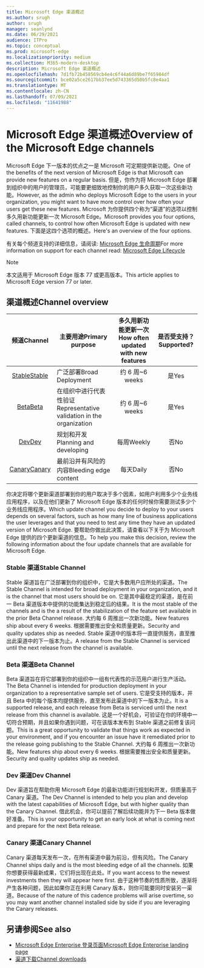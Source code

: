 ```yaml
---
title: Microsoft Edge 渠道概述
ms.author: srugh
author: srugh
manager: seanlynd
ms.date: 06/29/2021
audience: ITPro
ms.topic: conceptual
ms.prod: microsoft-edge
ms.localizationpriority: medium
ms.collection: M365-modern-desktop
description: Microsoft Edge 渠道概述
ms.openlocfilehash: 7d1fb72b458569cb4e4c6f44a6d89be7f65984df
ms.sourcegitcommit: bce02a5ce2617bb37ee5d743365d50b5fc8e4aa1
ms.translationtype: MT
ms.contentlocale: zh-CN
ms.lasthandoff: 07/09/2021
ms.locfileid: "11641988"
---
```

# <a name="overview-of-the-microsoft-edge-channels"></a><span data-ttu-id="75466-103">Microsoft Edge 渠道概述</span><span class="sxs-lookup"><span data-stu-id="75466-103">Overview of the Microsoft Edge channels</span></span>

<span data-ttu-id="75466-104">Microsoft Edge 下一版本的优点之一是 Microsoft 可定期提供新功能。</span><span class="sxs-lookup"><span data-stu-id="75466-104">One of the benefits of the next version of Microsoft Edge is that Microsoft can provide new features on a regular basis.</span></span> <span data-ttu-id="75466-105">但是，你作为将 Microsoft Edge 部署到组织中的用户的管理员，可能要更细致地控制你的用户多久获取一次这些新功能。</span><span class="sxs-lookup"><span data-stu-id="75466-105">However, as the admin who deploys Microsoft Edge to the users in your organization, you might want to have more control over how often your users get these new features.</span></span> <span data-ttu-id="75466-106">Microsoft 为你提供四个称为“渠道”的选项以控制多久用新功能更新一次 Microsoft Edge。</span><span class="sxs-lookup"><span data-stu-id="75466-106">Microsoft provides you four options, called channels, to control how often Microsoft Edge is updated with new features.</span></span> <span data-ttu-id="75466-107">下面是这四个选项的概述。</span><span class="sxs-lookup"><span data-stu-id="75466-107">Here's an overview of the four options.</span></span>

<span data-ttu-id="75466-108">有关每个频道支持的详细信息，请阅读: [Microsoft Edge 生命周期](/deployedge/microsoft-edge-support-lifecycle)</span><span class="sxs-lookup"><span data-stu-id="75466-108">For more information on support for each channel read: [Microsoft Edge Lifecycle](/deployedge/microsoft-edge-support-lifecycle)</span></span>
  
> [!NOTE]
> <span data-ttu-id="75466-109">本文适用于 Microsoft Edge 版本 77 或更高版本。</span><span class="sxs-lookup"><span data-stu-id="75466-109">This article applies to Microsoft Edge version 77 or later.</span></span>

## <a name="channel-overview"></a><span data-ttu-id="75466-110">渠道概述</span><span class="sxs-lookup"><span data-stu-id="75466-110">Channel overview</span></span>

|<span data-ttu-id="75466-111">频道</span><span class="sxs-lookup"><span data-stu-id="75466-111">Channel</span></span>|<span data-ttu-id="75466-112">主要用途</span><span class="sxs-lookup"><span data-stu-id="75466-112">Primary purpose</span></span>|<span data-ttu-id="75466-113">多久用新功能更新一次</span><span class="sxs-lookup"><span data-stu-id="75466-113">How often updated with new features</span></span>|<span data-ttu-id="75466-114">是否受支持？</span><span class="sxs-lookup"><span data-stu-id="75466-114">Supported?</span></span>|
|:---:|---|:---:|:---:|
|[<span data-ttu-id="75466-115">Stable</span><span class="sxs-lookup"><span data-stu-id="75466-115">Stable</span></span>](#stable-channel)|<span data-ttu-id="75466-116">广泛部署</span><span class="sxs-lookup"><span data-stu-id="75466-116">Broad Deployment</span></span>|<span data-ttu-id="75466-117">约 6 周</span><span class="sxs-lookup"><span data-stu-id="75466-117">~6 weeks</span></span>|<span data-ttu-id="75466-118">是</span><span class="sxs-lookup"><span data-stu-id="75466-118">Yes</span></span>|
|[<span data-ttu-id="75466-119">Beta</span><span class="sxs-lookup"><span data-stu-id="75466-119">Beta</span></span>](#beta-channel)|<span data-ttu-id="75466-120">在组织中进行代表性验证</span><span class="sxs-lookup"><span data-stu-id="75466-120">Representative validation in the organization</span></span>|<span data-ttu-id="75466-121">约 6 周</span><span class="sxs-lookup"><span data-stu-id="75466-121">~6 weeks</span></span>|<span data-ttu-id="75466-122">是</span><span class="sxs-lookup"><span data-stu-id="75466-122">Yes</span></span>|
|[<span data-ttu-id="75466-123">Dev</span><span class="sxs-lookup"><span data-stu-id="75466-123">Dev</span></span>](#dev-channel)|<span data-ttu-id="75466-124">规划和开发</span><span class="sxs-lookup"><span data-stu-id="75466-124">Planning and developing</span></span>|<span data-ttu-id="75466-125">每周</span><span class="sxs-lookup"><span data-stu-id="75466-125">Weekly</span></span>|<span data-ttu-id="75466-126">否</span><span class="sxs-lookup"><span data-stu-id="75466-126">No</span></span>|
|[<span data-ttu-id="75466-127">Canary</span><span class="sxs-lookup"><span data-stu-id="75466-127">Canary</span></span>](#canary-channel)|<span data-ttu-id="75466-128">最前沿并有风险的内容</span><span class="sxs-lookup"><span data-stu-id="75466-128">Bleeding edge content</span></span>|<span data-ttu-id="75466-129">每天</span><span class="sxs-lookup"><span data-stu-id="75466-129">Daily</span></span>|<span data-ttu-id="75466-130">否</span><span class="sxs-lookup"><span data-stu-id="75466-130">No</span></span>|

<span data-ttu-id="75466-131">你决定将哪个更新渠道部署到你的用户取决于多个因素，如用户利用多少个业务线应用程序，以及在他们更新了 Microsoft Edge 版本的任何时候你需要测试多少个业务线应用程序。</span><span class="sxs-lookup"><span data-stu-id="75466-131">Which update channel you decide to deploy to your users depends on several factors, such as how many line of business applications the user leverages and that you need to test any time they have an updated version of Microsoft Edge.</span></span> <span data-ttu-id="75466-132">要帮助你做出此决策，请查看以下关于为 Microsoft Edge 提供的四个更新渠道的信息。</span><span class="sxs-lookup"><span data-stu-id="75466-132">To help you make this decision, review the following information about the four update channels that are available for Microsoft Edge.</span></span>

### <a name="stable-channel"></a><span data-ttu-id="75466-133">Stable 渠道</span><span class="sxs-lookup"><span data-stu-id="75466-133">Stable Channel</span></span>

<span data-ttu-id="75466-134">Stable 渠道旨在广泛部署到你的组织中，它是大多数用户应所处的渠道。</span><span class="sxs-lookup"><span data-stu-id="75466-134">The Stable Channel is intended for broad deployment in your organization, and it is the channel that most users should be on.</span></span> <span data-ttu-id="75466-135">它是其中最稳定的渠道，是在前一 Beta 渠道版本中提供的功能集达到稳定后的结果。</span><span class="sxs-lookup"><span data-stu-id="75466-135">It is the most stable of the channels and is the a result of the stabilization of the feature set available in the prior Beta Channel release.</span></span> <span data-ttu-id="75466-136">大约每 6 周推出一次新功能。</span><span class="sxs-lookup"><span data-stu-id="75466-136">New features ship about every 6 weeks.</span></span> <span data-ttu-id="75466-137">根据需要推出安全和质量更新。</span><span class="sxs-lookup"><span data-stu-id="75466-137">Security and quality updates ship as needed.</span></span> <span data-ttu-id="75466-138">Stable 渠道中的版本将一直提供服务，直至推出此渠道中的下一版本为止。</span><span class="sxs-lookup"><span data-stu-id="75466-138">A release from the Stable Channel is serviced until the next release from the channel is available.</span></span>

### <a name="beta-channel"></a><span data-ttu-id="75466-139">Beta 渠道</span><span class="sxs-lookup"><span data-stu-id="75466-139">Beta Channel</span></span>

<span data-ttu-id="75466-140">Beta 渠道旨在将它部署到你的组织中一组有代表性的示范用户进行生产活动。</span><span class="sxs-lookup"><span data-stu-id="75466-140">The Beta Channel is intended for production deployment in your organization to a representative sample set of users.</span></span> <span data-ttu-id="75466-141">它是受支持的版本，并且 Beta 中的每个版本均提供服务，直至发布此渠道中的下一版本为止。</span><span class="sxs-lookup"><span data-stu-id="75466-141">It is a supported release, and each release from Beta is serviced until the next release from this channel is available.</span></span> <span data-ttu-id="75466-142">这是一个好机会，可验证在你的环境中一切符合预期，并且如果你遇到问题，可在该版本发布到 Stable 渠道之前修复该问题。</span><span class="sxs-lookup"><span data-stu-id="75466-142">This is a great opportunity to validate that things work as expected in your environment, and if you encounter an issue have it remediated prior to the release going publishing to the Stable Channel.</span></span> <span data-ttu-id="75466-143">大约每 6 周推出一次新功能。</span><span class="sxs-lookup"><span data-stu-id="75466-143">New features ship about every 6 weeks.</span></span> <span data-ttu-id="75466-144">根据需要推出安全和质量更新。</span><span class="sxs-lookup"><span data-stu-id="75466-144">Security and quality updates ship as needed.</span></span>

### <a name="dev-channel"></a><span data-ttu-id="75466-145">Dev 渠道</span><span class="sxs-lookup"><span data-stu-id="75466-145">Dev Channel</span></span>

<span data-ttu-id="75466-146">Dev 渠道旨在帮助你用 Microsoft Edge 的最新功能进行规划和开发，但质量高于 Canary 渠道。</span><span class="sxs-lookup"><span data-stu-id="75466-146">The Dev Channel is intended to help you plan and develop with the latest capabilities of Microsoft Edge, but with higher quality than the Canary Channel.</span></span> <span data-ttu-id="75466-147">借此机会，你可以提前了解后续功能并为下一 Beta 版本做好准备。</span><span class="sxs-lookup"><span data-stu-id="75466-147">This is your opportunity to get an early look at what is coming next and prepare for the next Beta release.</span></span>

### <a name="canary-channel"></a><span data-ttu-id="75466-148">Canary 渠道</span><span class="sxs-lookup"><span data-stu-id="75466-148">Canary Channel</span></span>

<span data-ttu-id="75466-149">Canary 渠道每天发布一次，在所有渠道中最为前沿，但有风险。</span><span class="sxs-lookup"><span data-stu-id="75466-149">The Canary Channel ships daily and is the most bleeding edge of all the channels.</span></span> <span data-ttu-id="75466-150">如果你想要获得最新成果，它们将出现在此处。</span><span class="sxs-lookup"><span data-stu-id="75466-150">If you want access to the newest investments then they will appear here first.</span></span> <span data-ttu-id="75466-151">由于这种节奏的性质所致，逐渐将产生各种问题，因此如果你正在利用 Canary 版本，则你可能要同时安装另一渠道。</span><span class="sxs-lookup"><span data-stu-id="75466-151">Because of the nature of this cadence problems will arise overtime, so you may want another channel installed side by side if you are leveraging the Canary releases.</span></span>

## <a name="see-also"></a><span data-ttu-id="75466-152">另请参阅</span><span class="sxs-lookup"><span data-stu-id="75466-152">See also</span></span>

- [<span data-ttu-id="75466-153">Microsoft Edge Enterprise 登录页面</span><span class="sxs-lookup"><span data-stu-id="75466-153">Microsoft Edge Enterprise landing page</span></span>](https://aka.ms/EdgeEnterprise)
- [<span data-ttu-id="75466-154">渠道下载</span><span class="sxs-lookup"><span data-stu-id="75466-154">Channel downloads</span></span>](https://aka.ms/EdgeEnterprise)
